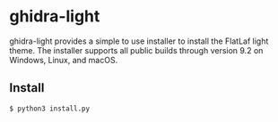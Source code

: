 # ghidra-light

ghidra-light provides a simple to use installer to install the FlatLaf light theme. The installer supports all public builds through version 9.2 on Windows, Linux, and macOS.

## Install

```
$ python3 install.py
```

